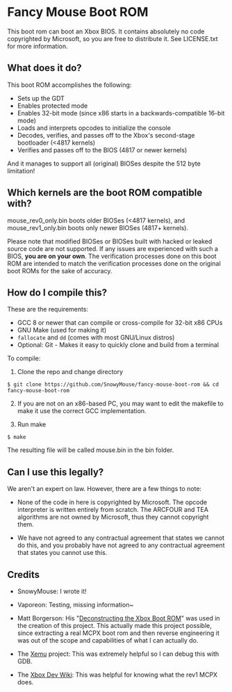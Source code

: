 # Fancy Mouse Boot ROM

This boot rom can boot an Xbox BIOS. It contains absolutely no code copyrighted
by Microsoft, so you are free to distribute it. See LICENSE.txt for more
information.

## What does it do?

This boot ROM accomplishes the following:

- Sets up the GDT
- Enables protected mode
- Enables 32-bit mode (since x86 starts in a backwards-compatible 16-bit mode)
- Loads and interprets opcodes to initialize the console
- Decodes, verifies, and passes off to the Xbox's second-stage bootloader
  (<4817 kernels)
- Verifies and passes off to the BIOS (4817 or newer kernels)

And it manages to support all (original) BIOSes despite the 512 byte limitation!

## Which kernels are the boot ROM compatible with?

mouse_rev0_only.bin boots older BIOSes (<4817 kernels), and mouse_rev1_only.bin
boots only newer BIOSes (4817+ kernels).

Please note that modified BIOSes or BIOSes built with hacked or leaked source
code are not supported. If any issues are experienced with such a BIOS, **you
are on your own**. The verification processes done on this boot ROM are intended
to match the verification processes done on the original boot ROMs for the sake
of accuracy.

## How do I compile this?

These are the requirements:

- GCC 8 or newer that can compile or cross-compile for 32-bit x86 CPUs
- GNU Make (used for making it)
- `fallocate` and `dd` (comes with most GNU/Linux distros)
- Optional: Git - Makes it easy to quickly clone and build from a terminal

To compile:

1. Clone the repo and change directory
```
$ git clone https://github.com/SnowyMouse/fancy-mouse-boot-rom && cd fancy-mouse-boot-rom
```

2. If you are not on an x86-based PC, you may want to edit the makefile to make
   it use the correct GCC implementation.

3. Run make
```
$ make
```

The resulting file will be called mouse.bin in the bin folder.

## Can I use this legally?

We aren't an expert on law. However, there are a few things to note:

- None of the code in here is copyrighted by Microsoft. The opcode interpreter
  is written entirely from scratch. The ARCFOUR and TEA algorithms are not owned
  by Microsoft, thus they cannot copyright them.

- We have not agreed to any contractual agreement that states we cannot do this,
  and you probably have not agreed to any contractual agreement that states you
  cannot use this.

## Credits

- SnowyMouse: I wrote it!

- Vaporeon: Testing, missing information~

- Matt Borgerson: His "[Deconstructing the Xbox Boot ROM]" was used in the
  creation of this project. This actually made this project possible, since
  extracting a real MCPX boot rom and then reverse engineering it was out of the
  scope and capabilities of what I can actually do.

- The [Xemu] project: This was extremely helpful so I can debug this with GDB.

- The [Xbox Dev Wiki]: This was helpful for knowing what the rev1 MCPX does.

[Deconstructing the Xbox Boot ROM]: https://mborgerson.com/deconstructing-the-xbox-boot-rom/
[Xemu]: https://xemu.app/
[Xbox Dev Wiki]: https://xboxdevwiki.net/MCPX_ROM
